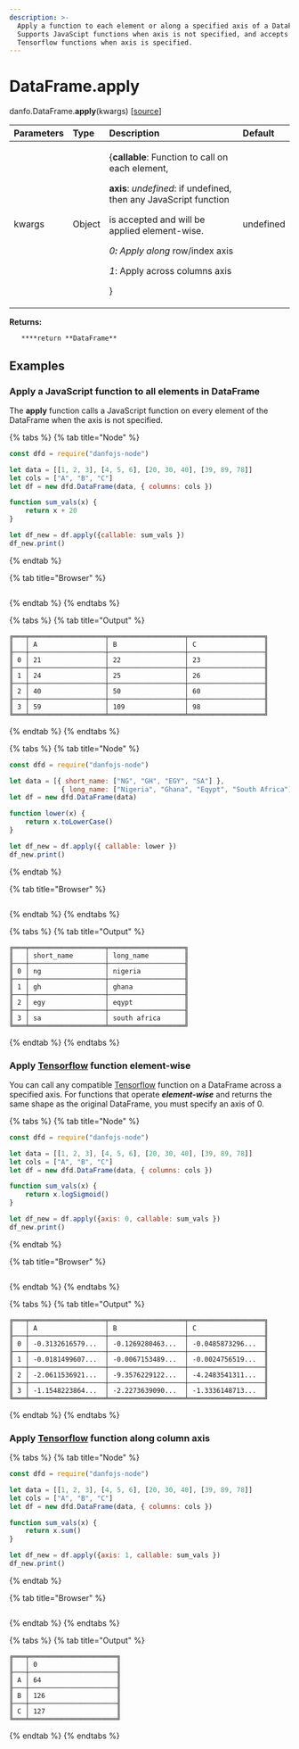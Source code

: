 ```yaml
---
description: >-
  Apply a function to each element or along a specified axis of a DataFrame.
  Supports JavaScipt functions when axis is not specified, and accepts
  Tensorflow functions when axis is specified.
---
```


# DataFrame.apply

danfo.DataFrame.**apply**\(kwargs\) \[[source](https://github.com/opensource9ja/danfojs/blob/3398c2f540c16ac95599a05b6f2db4eff8a258c9/danfojs/src/core/frame.js#L1566)\]

<table>
  <thead>
    <tr>
      <th style="text-align:left">Parameters</th>
      <th style="text-align:left">Type</th>
      <th style="text-align:left">Description</th>
      <th style="text-align:left">Default</th>
    </tr>
  </thead>
  <tbody>
    <tr>
      <td style="text-align:left">kwargs</td>
      <td style="text-align:left">Object</td>
      <td style="text-align:left">
        <p>{<b>callable</b>: Function to call on each element,</p>
        <p><b>axis</b>: <em>undefined</em>: if undefined, then any JavaScript function</p>
        <p>is accepted and will be applied element-wise.</p>
        <p><em><b>             </b>0<b>: </b>Apply along</em> row/index axis</p>
        <p><em><b>             </b>1</em>: Apply across columns axis</p>
        <p>}</p>
      </td>
      <td style="text-align:left">undefined</td>
    </tr>
  </tbody>
</table>

**Returns:**

       ****return **DataFrame**

## **Examples**

### Apply a JavaScript function to all elements in DataFrame

The **apply** function calls a JavaScript function on every element of the DataFrame when the axis is not specified.  

{% tabs %}
{% tab title="Node" %}
```javascript
const dfd = require("danfojs-node")

let data = [[1, 2, 3], [4, 5, 6], [20, 30, 40], [39, 89, 78]]
let cols = ["A", "B", "C"]
let df = new dfd.DataFrame(data, { columns: cols })

function sum_vals(x) {
    return x + 20
}

let df_new = df.apply({callable: sum_vals })
df_new.print()
```
{% endtab %}

{% tab title="Browser" %}
```

```
{% endtab %}
{% endtabs %}

{% tabs %}
{% tab title="Output" %}
```text
╔═══╤═══════════════════╤═══════════════════╤═══════════════════╗
║   │ A                 │ B                 │ C                 ║
╟───┼───────────────────┼───────────────────┼───────────────────╢
║ 0 │ 21                │ 22                │ 23                ║
╟───┼───────────────────┼───────────────────┼───────────────────╢
║ 1 │ 24                │ 25                │ 26                ║
╟───┼───────────────────┼───────────────────┼───────────────────╢
║ 2 │ 40                │ 50                │ 60                ║
╟───┼───────────────────┼───────────────────┼───────────────────╢
║ 3 │ 59                │ 109               │ 98                ║
╚═══╧═══════════════════╧═══════════════════╧═══════════════════╝
```
{% endtab %}
{% endtabs %}

{% tabs %}
{% tab title="Node" %}
```javascript
const dfd = require("danfojs-node")

let data = [{ short_name: ["NG", "GH", "EGY", "SA"] },
             { long_name: ["Nigeria", "Ghana", "Eqypt", "South Africa"] }]
let df = new dfd.DataFrame(data)

function lower(x) {
    return x.toLowerCase()
}

let df_new = df.apply({ callable: lower })
df_new.print()


```
{% endtab %}

{% tab title="Browser" %}
```

```
{% endtab %}
{% endtabs %}

{% tabs %}
{% tab title="Output" %}
```text
╔═══╤═══════════════════╤═══════════════════╗
║   │ short_name        │ long_name         ║
╟───┼───────────────────┼───────────────────╢
║ 0 │ ng                │ nigeria           ║
╟───┼───────────────────┼───────────────────╢
║ 1 │ gh                │ ghana             ║
╟───┼───────────────────┼───────────────────╢
║ 2 │ egy               │ eqypt             ║
╟───┼───────────────────┼───────────────────╢
║ 3 │ sa                │ south africa      ║
╚═══╧═══════════════════╧═══════════════════╝
```
{% endtab %}
{% endtabs %}

### Apply [Tensorflow](https://js.tensorflow.org/api/latest/) function element-wise

You can call any compatible [Tensorflow](https://js.tensorflow.org/api/latest/) function on a DataFrame across a specified axis. For functions that operate _**element-wise**_ and returns the same shape as the original DataFrame, you must specify an axis of 0.

{% tabs %}
{% tab title="Node" %}
```javascript
const dfd = require("danfojs-node")

let data = [[1, 2, 3], [4, 5, 6], [20, 30, 40], [39, 89, 78]]
let cols = ["A", "B", "C"]
let df = new dfd.DataFrame(data, { columns: cols })

function sum_vals(x) {
    return x.logSigmoid()
}

let df_new = df.apply({axis: 0, callable: sum_vals })
df_new.print()

```
{% endtab %}

{% tab title="Browser" %}
```

```
{% endtab %}
{% endtabs %}

{% tabs %}
{% tab title="Output" %}
```text
╔═══╤═══════════════════╤═══════════════════╤═══════════════════╗
║   │ A                 │ B                 │ C                 ║
╟───┼───────────────────┼───────────────────┼───────────────────╢
║ 0 │ -0.3132616579...  │ -0.1269280463...  │ -0.0485873296...  ║
╟───┼───────────────────┼───────────────────┼───────────────────╢
║ 1 │ -0.0181499607...  │ -0.0067153489...  │ -0.0024756519...  ║
╟───┼───────────────────┼───────────────────┼───────────────────╢
║ 2 │ -2.0611536921...  │ -9.3576229122...  │ -4.2483541311...  ║
╟───┼───────────────────┼───────────────────┼───────────────────╢
║ 3 │ -1.1548223864...  │ -2.2273639090...  │ -1.3336148713...  ║
╚═══╧═══════════════════╧═══════════════════╧═══════════════════╝
```
{% endtab %}
{% endtabs %}

### Apply [Tensorflow](https://js.tensorflow.org/api/latest/) function along column axis

{% tabs %}
{% tab title="Node" %}
```javascript
const dfd = require("danfojs-node")

let data = [[1, 2, 3], [4, 5, 6], [20, 30, 40], [39, 89, 78]]
let cols = ["A", "B", "C"]
let df = new dfd.DataFrame(data, { columns: cols })

function sum_vals(x) {
    return x.sum()
}

let df_new = df.apply({axis: 1, callable: sum_vals })
df_new.print()
```
{% endtab %}

{% tab title="Browser" %}
```

```
{% endtab %}
{% endtabs %}

{% tabs %}
{% tab title="Output" %}
```text
╔═══╤══════════════════════╗
║   │ 0                    ║
╟───┼──────────────────────╢
║ A │ 64                   ║
╟───┼──────────────────────╢
║ B │ 126                  ║
╟───┼──────────────────────╢
║ C │ 127                  ║
╚═══╧══════════════════════╝
```
{% endtab %}
{% endtabs %}

